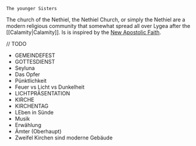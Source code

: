 	The younger Sisters

The church of the Nethiel, the Nethiel Church, or simply the Nethiel are a modern religious community that somewhat spread all over Lygea after the [[Calamity|Calamity]]. Is is inspired by the [New Apostolic Faith](https://nak.org/en/faith).

// TODO
- GEMEINDEFEST
- GOTTESDIENST
- Seyluna
- Das Opfer
- Pünktlichkeit
- Feuer vs Licht vs Dunkelheit
- LICHTPRÄSENTATION
- KIRCHE
- KIRCHENTAG
- LEben in Sünde
- Musik
- Erwählung
- Ämter (Oberhaupt)
- Zweifel
Kirchen sind moderne Gebäude